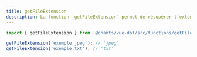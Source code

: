 ```yaml
---
title: getFileExtension
description: La fonction `getFileExtension` permet de récupérer l’extension à partir du nom d’un fichier.
---
```


<doc-tabs>

<doc-tab-item label="Utilisation">

```ts
import { getFileExtension } from '@cnamts/vue-dot/src/functions/getFileExtension';

getFileExtension('exemple.jpeg'); // 'jpeg'
getFileExtension('exemple.txt'); // 'txt'
```

</doc-tab-item>

<doc-tab-item label="API">
<doc-api name="functions/get-file-extension"></doc-api>
</doc-tab-item>

</doc-tabs>

